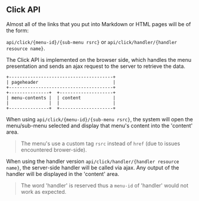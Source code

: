 ## Click API

Almost all of the links that you put into Markdown or HTML pages will be of the form:
 
`api/click/{menu-id}/{sub-menu rsrc}` or `api/click/handler/{handler resource name}`.

The Click API is implemented on the browser side, which handles the menu presentation and
sends an ajax request to the server to retrieve the data.

```
+---------------------------------------+
| pageheader                            |
+---------------------------------------+
+---------------+  +--------------------+
| menu-contents |  | content            |
|               |  |                    |
+---------------+  +--------------------+
```

When using `api/click/{menu-id}/{sub-menu rsrc}`, the system will open the
menu/sub-menu selected and display that menu's content into the 'content' area.
> The menu's use a custom tag `rsrc` instead of `href` (due to issues encountered
brower-side).

When using the handler version `api/click/handler/{handler resource name}`, the 
server-side handler will be called via ajax. Any output of the handler will be
displayed in the 'content' area.

> The word 'handler' is reserved thus a `menu-id` of 'handler' would not work as
expected.

